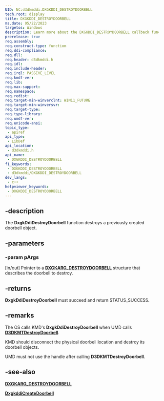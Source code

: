 ```yaml
---
UID: NC:d3dkmddi.DXGKDDI_DESTROYDOORBELL
tech.root: display
title: DXGKDDI_DESTROYDOORBELL
ms.date: 05/22/2023
targetos: Windows
description: Learn more about the DXGKDDI_DESTROYDOORBELL callback function.
prerelease: true
req.assembly: 
req.construct-type: function
req.ddi-compliance: 
req.dll: 
req.header: d3dkmddi.h
req.idl: 
req.include-header: 
req.irql: PASSIVE_LEVEL
req.kmdf-ver: 
req.lib: 
req.max-support: 
req.namespace: 
req.redist: 
req.target-min-winverclnt: WIN11_FUTURE
req.target-min-winversvr: 
req.target-type: 
req.type-library: 
req.umdf-ver: 
req.unicode-ansi: 
topic_type:
 - apiref
api_type:
 - LibDef
api_location:
 - d3dkmddi.h
api_name:
 - DXGKDDI_DESTROYDOORBELL
f1_keywords:
 - DXGKDDI_DESTROYDOORBELL
 - d3dkmddi/DXGKDDI_DESTROYDOORBELL
dev_langs:
 - c++
helpviewer_keywords:
 - DXGKDDI_DESTROYDOORBELL
---
```


## -description

The **DxgkDdiDestroyDoorbell** function destroys a previously created doorbell object.

## -parameters

### -param pArgs

[in/out] Pointer to a [**DXGKARG_DESTROYDOORBELL**](ns-d3dkmddi-dxgkarg_destroydoorbell.md) structure that describes the doorbell to destroy.

## -returns

**DxgkDdiDestroyDoorbell** must succeed and return STATUS_SUCCESS.

## -remarks

The OS calls KMD's **DxgkDdiDestroyDoorbell** when UMD calls [**D3DKMTDestroyDoorbell**](../d3dkmthk/nf-d3dkmthk-d3dkmtdestroydoorbell.md).

KMD should disconnect the physical doorbell location and destroy its doorbell objects.

UMD must not use the handle after calling **D3DKMTDestroyDoorbell**.

## -see-also

[**DXGKARG_DESTROYDOORBELL**](ns-d3dkmddi-dxgkarg_destroydoorbell.md)

[**DxgkddiCreateDoorbell**](nc-d3dkmddi-dxgkddi_createdoorbell.md)

